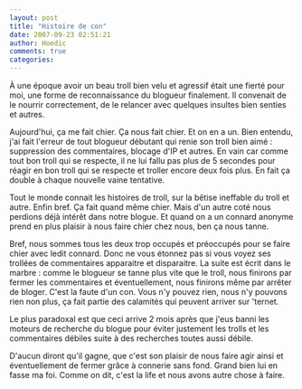 ```yaml
---
layout: post
title: "Histoire de con"
date: 2007-09-23 02:51:21
author: Hoedic
comments: true
categories: 
---
```



À une époque avoir un beau troll bien velu et agressif était une fierté pour moi, une forme de reconnaissance du blogueur finalement. Il convenait de le nourrir correctement, de le relancer avec quelques insultes bien senties et autres.

Aujourd'hui, ça me fait chier. Ça nous fait chier. Et on en a un. Bien entendu, j'ai fait l'erreur de tout blogueur débutant qui renie son troll bien aimé : suppression des commentaires, blocage d'IP et autres. En vain car comme tout bon troll qui se respecte, il ne lui fallu pas plus de 5 secondes pour réagir en bon troll qui se respecte et troller encore deux fois plus. En fait ça double à chaque nouvelle vaine tentative.

Tout le monde connait les histoires de troll, sur la bêtise ineffable du troll et autre. Enfin bref. Ça fait quand même chier. Mais d'un autre coté nous perdions déjà intérêt dans notre blogue. Et quand on a un connard anonyme prend en plus plaisir à nous faire chier chez nous, ben ça nous tanne.

Bref, nous sommes tous les deux trop occupés et préoccupés pour se faire chier avec ledit connard. Donc ne vous étonnez pas si vous voyez ses trollées de commentaires apparaitre et disparaitre. La suite est écrit dans le marbre : comme le blogueur se tanne plus vite que le troll, nous finirons par fermer les commentaires et éventuellement, nous finirons même par arrêter de bloger. C'est la faute d'un con. Vous n'y pouvez rien, nous n'y pouvons rien non plus, ça fait partie des calamités qui peuvent arriver sur 'ternet.

Le plus paradoxal est que ceci arrive 2 mois après que j'eus banni les moteurs de recherche du blogue pour éviter justement les trolls et les commentaires débiles suite à des recherches toutes aussi débile.

D'aucun diront qu'il gagne, que c'est son plaisir de nous faire agir ainsi et éventuellement de fermer grâce à connerie sans fond. Grand bien lui en fasse ma foi. Comme on dit, c'est la life et nous avons autre chose à faire.